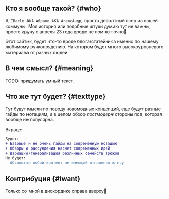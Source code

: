 ## Кто я вообще такой? {#who}

Я, `IRacle AKA Айракл АКА АлексАндр`, просто дефолтный псер из нашей коммуны. Моя история или подобные штуки думаю тут не важны, просто кручу с апреля 23 года ~~вроде не помню точно~~🫠

Этот сайтик, будет что-то вроде блога/статейника именно по нашему любимому ручкопрядению. На котором будет много высокоуровневого материала от разных людей.

## В чем смысл? {#meaning}

TODO: придумать умный текст.

## Что же тут будет? {#texttype}

Тут будут мысли по поводу новомодных концепций, еще будут разные гайды по нотациям, и в целом обзор *постмодерн* стороны пса, которая вообще не популярна.

Вкраце:
```diff
Будет:
+ Базовые и не очень гайды на современную нотацию
+ Обзоры и рассуждения насчет современных идей
+ Вариации/генерализация различных семейств трюков
Не будет:
- Абсолютно любой контент не имеющий отношения к псу
```

## Контрибуция {#iwant}

Только со мной в дискордике справа вверху🥰